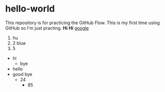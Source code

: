 # hello-world
This repository is for practicing the GitHub Flow.
This is my first time using GitHub so I'm just practing.
**Hi**  ***Hi*** [google](https://www.google.com/)
1. hu
2. 2 blue
3. 5

* hi
  * bye
* hello
* good bye
  * 24
    * 85
